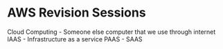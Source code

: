 # AWS Revision Sessions

Cloud Computing - Someone else computer that we use through internet
IAAS - Infrastructure as a service
PAAS - 
SAAS